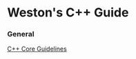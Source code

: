 # Weston's C++ Guide

### General
[C++ Core Guidelines](https://github.com/isocpp/CppCoreGuidelines)